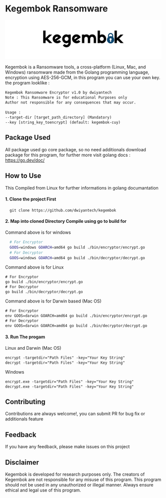 # Kegembok Ransomware

<p align="center">

<img src="/assets/img/kegembok_logo.png">

</p>

Kegembok is a Ransomware tools, a cross-platform (Linux, Mac, and Windows) ransomware made from the Golang programming language, encryption using AES-256-GCM, in this program you can use your own key.
the program looklike :
```
Kegembok Ransomware Encryptor v1.0 by dwiyantech 
Note : This Ransomware is for educational Purposes only
Author not responsible for any consequences that may occur.

Usage : 
--target-dir [target_path_directory] (Mandatory)
--key [string_key_toencrypt] (default: kegembok-cuy)
```
## Package Used
All package used go core package, so no need additionals download package for this program, for further more visit golang docs : https://go.dev/doc/
## How to Use
This Compiled from Linux for further informations in golang documantation  
#### 1. Clone the project First

```
  git clone https://github.com/dwiyantech/kegembok
```
#### 2. Map into cloned Directory Compile using go to build for
Command above is for windows
```bash 
  # For Encryptor 
  GOOS=windows GOARCH=amd64 go build ./bin/encryptor/encrypt.go
  # For Decryptor 
  GOOS=windows GOARCH=amd64 go build ./bin/decryptor/decrypt.go
```
Command above is for Linux
```
# For Encryptor 
go build ./bin/encryptor/encrypt.go
# For Decryptor 
go build ./bin/decryptor/decrypt.go
```
Command above is for Darwin based (Mac OS)

```
# For Encryptor 
env GOOS=darwin GOARCH=amd64 go build ./bin/encryptor/encrypt.go
# For Decryptor 
env GOOS=darwin GOARCH=amd64 go build ./bin/decryptor/decrypt.go
```
#### 3. Run The progam
Linux and Darwin (Mac OS)
```
encrypt -targetdir="Path Files" -key="Your Key String"
decrypt -targetdir="Path Files" -key="Your Key String"
```
Windows
```
encrypt.exe -targetdir="Path Files" -key="Your Key String"
decrypt.exe -targetdir="Path Files" -key="Your Key String"
```

## Contributing

Contributions are always welcome!, you can submit PR for bug fix or additionals feature

## Feedback

If you have any feedback, please make issues on this project


## Disclaimer
Kegembok is developed for research purposes only. The creators of Kegembok are not responsible for any misuse of this program. This program should not be used in any unauthorized or illegal manner. Always ensure ethical and legal use of this program.

